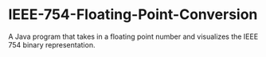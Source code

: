 # IEEE-754-Floating-Point-Conversion
A Java program that takes in a floating point number and visualizes the IEEE 754 binary representation.

